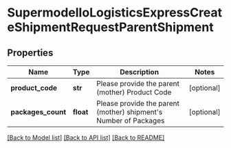 # SupermodelIoLogisticsExpressCreateShipmentRequestParentShipment

## Properties
Name | Type | Description | Notes
------------ | ------------- | ------------- | -------------
**product_code** | **str** | Please provide the parent (mother) Product Code | [optional] 
**packages_count** | **float** | Please provide the parent (mother) shipment&#x27;s Number of Packages | [optional] 

[[Back to Model list]](../README.md#documentation-for-models) [[Back to API list]](../README.md#documentation-for-api-endpoints) [[Back to README]](../README.md)

